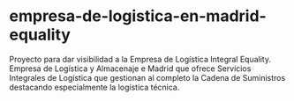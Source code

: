 # empresa-de-logistica-en-madrid-equality
Proyecto para dar visibilidad a la Empresa de Logística Integral Equality. Empresa de Logística y Almacenaje e Madrid que ofrece Servicios Integrales de Logística que gestionan al completo la Cadena de Suministros destacando especialmente la logística técnica.
